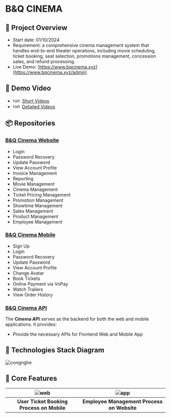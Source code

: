 # B&Q CINEMA

## 📝 Project Overview
- Start date: 01/10/2024
- Requirement: a comprehensive cinema management system that handles end-to-end theater operations, including movie scheduling, ticket booking, seat selection, promotions management, concession sales, and refund processing.
- Live Demo: [https://www.bqcinema.xyz](https://www.bqcinema.xyz/admin)

## 📱 Demo Video

- <img src="https://upload.wikimedia.org/wikipedia/commons/e/ef/Youtube_logo.png?20220706172052" alt="run-in-android" height="15" width="25"> [Short Videos](https://www.youtube.com/watch?v=ea9zK-zwXWI&t=232s) 
- <img src="https://upload.wikimedia.org/wikipedia/commons/e/ef/Youtube_logo.png?20220706172052" alt="run-in-android" height="15" width="25"> [Detailed Videos](https://youtu.be/0QWEGVPIxUE)


## 📦 Repositories

###  [B&Q Cinema Website](https://github.com/Minhquanzz1002/cinema-web)
- Login
- Password Recovery
- Update Password
- View Account Profile
- Invoice Management
- Reporting
- Movie Management
- Cinema Management
- Ticket Pricing Management
- Promotion Management
- Showtime Management
- Sales Management
- Product Management
- Employee Management

### [B&Q Cinema Mobile](https://github.com/bthope/GalaxyCinema)
- Sign Up
- Login
- Password Recovery
- Update Password
- View Account Profile
- Change Avatar
- Book Tickets
- Online Payment via VnPay
- Watch Trailers
- View Order History

### [B&Q Cinema API](https://github.com/Minhquanzz1002/cinema-api)
The **Cinema API** serves as the backend for both the web and mobile applications. It provides:
- Provide the necessary APIs for Frontend Web and Mobile App


## 🔧 Technologies Stack Diagram

![congnghe](https://github.com/user-attachments/assets/0bacefde-ab98-41ab-af58-a6f17f774e55)

## 🎯 Core Features 

| ![web](https://github.com/user-attachments/assets/1324ea56-d983-4e2e-8222-6aefa82368e7) | ![app](https://github.com/user-attachments/assets/faa27b38-bb61-4a7d-be41-f4e36badf615) |
|:--:|:--:|
| **User Ticket Booking Process on Mobile** | **Employee Management Process on Website** |



